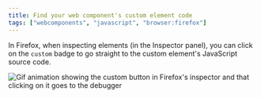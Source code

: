 ```yaml
---
title: Find your web component's custom element code
tags: ["webcomponents", "javascript", "browser:firefox"]
---
```

In Firefox, when inspecting elements (in the Inspector panel), you can click on the `custom` badge to go straight to the custom element's JavaScript source code.

![Gif animation showing the custom button in Firefox's inspector and that clicking on it goes to the debugger](/assets/img/find-custom-elements-code.gif)
